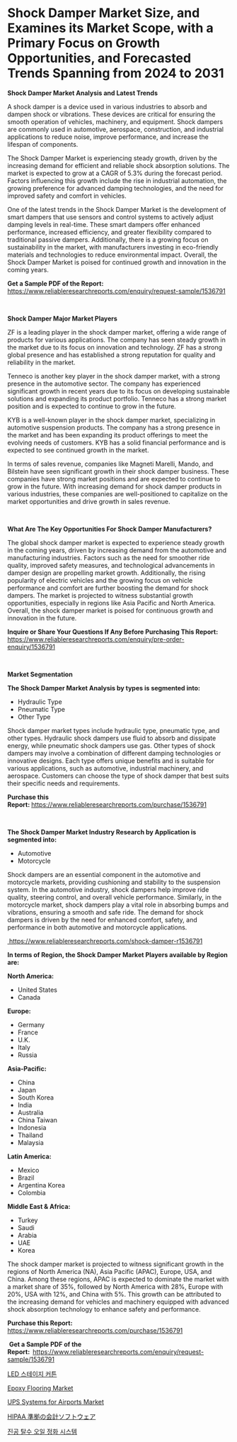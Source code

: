 <p><h1>Shock Damper Market Size, and Examines its Market Scope, with a Primary Focus on Growth Opportunities, and Forecasted Trends Spanning from 2024 to 2031</h1></p><p><strong>Shock Damper Market Analysis and Latest Trends</strong></p>
<p><p>A shock damper is a device used in various industries to absorb and dampen shock or vibrations. These devices are critical for ensuring the smooth operation of vehicles, machinery, and equipment. Shock dampers are commonly used in automotive, aerospace, construction, and industrial applications to reduce noise, improve performance, and increase the lifespan of components.</p><p>The Shock Damper Market is experiencing steady growth, driven by the increasing demand for efficient and reliable shock absorption solutions. The market is expected to grow at a CAGR of 5.3% during the forecast period. Factors influencing this growth include the rise in industrial automation, the growing preference for advanced damping technologies, and the need for improved safety and comfort in vehicles.</p><p>One of the latest trends in the Shock Damper Market is the development of smart dampers that use sensors and control systems to actively adjust damping levels in real-time. These smart dampers offer enhanced performance, increased efficiency, and greater flexibility compared to traditional passive dampers. Additionally, there is a growing focus on sustainability in the market, with manufacturers investing in eco-friendly materials and technologies to reduce environmental impact. Overall, the Shock Damper Market is poised for continued growth and innovation in the coming years.</p></p>
<p><strong>Get a Sample PDF of the Report:&nbsp;</strong> <a href="https://www.reliableresearchreports.com/enquiry/request-sample/1536791">https://www.reliableresearchreports.com/enquiry/request-sample/1536791</a></p>
<p>&nbsp;</p>
<p><strong>Shock Damper Major Market Players</strong></p>
<p><p>ZF is a leading player in the shock damper market, offering a wide range of products for various applications. The company has seen steady growth in the market due to its focus on innovation and technology. ZF has a strong global presence and has established a strong reputation for quality and reliability in the market.</p><p>Tenneco is another key player in the shock damper market, with a strong presence in the automotive sector. The company has experienced significant growth in recent years due to its focus on developing sustainable solutions and expanding its product portfolio. Tenneco has a strong market position and is expected to continue to grow in the future.</p><p>KYB is a well-known player in the shock damper market, specializing in automotive suspension products. The company has a strong presence in the market and has been expanding its product offerings to meet the evolving needs of customers. KYB has a solid financial performance and is expected to see continued growth in the market.</p><p>In terms of sales revenue, companies like Magneti Marelli, Mando, and Bilstein have seen significant growth in their shock damper business. These companies have strong market positions and are expected to continue to grow in the future. With increasing demand for shock damper products in various industries, these companies are well-positioned to capitalize on the market opportunities and drive growth in sales revenue.</p></p>
<p>&nbsp;</p>
<p><strong>What Are The Key Opportunities For Shock Damper Manufacturers?</strong></p>
<p><p>The global shock damper market is expected to experience steady growth in the coming years, driven by increasing demand from the automotive and manufacturing industries. Factors such as the need for smoother ride quality, improved safety measures, and technological advancements in damper design are propelling market growth. Additionally, the rising popularity of electric vehicles and the growing focus on vehicle performance and comfort are further boosting the demand for shock dampers. The market is projected to witness substantial growth opportunities, especially in regions like Asia Pacific and North America. Overall, the shock damper market is poised for continuous growth and innovation in the future.</p></p>
<p><strong>Inquire or Share Your Questions If Any Before Purchasing This Report:</strong> <a href="https://www.reliableresearchreports.com/enquiry/pre-order-enquiry/1536791">https://www.reliableresearchreports.com/enquiry/pre-order-enquiry/1536791</a></p>
<p>&nbsp;</p>
<p><strong>Market Segmentation</strong></p>
<p><strong>The Shock Damper Market Analysis by types is segmented into:</strong></p>
<p><ul><li>Hydraulic Type</li><li>Pneumatic Type</li><li>Other Type</li></ul></p>
<p><p>Shock damper market types include hydraulic type, pneumatic type, and other types. Hydraulic shock dampers use fluid to absorb and dissipate energy, while pneumatic shock dampers use gas. Other types of shock dampers may involve a combination of different damping technologies or innovative designs. Each type offers unique benefits and is suitable for various applications, such as automotive, industrial machinery, and aerospace. Customers can choose the type of shock damper that best suits their specific needs and requirements.</p></p>
<p><strong>Purchase this Report:&nbsp;</strong><a href="https://www.reliableresearchreports.com/purchase/1536791">https://www.reliableresearchreports.com/purchase/1536791</a></p>
<p>&nbsp;</p>
<p><strong>The Shock Damper Market Industry Research by Application is segmented into:</strong></p>
<p><ul><li>Automotive</li><li>Motorcycle</li></ul></p>
<p><p>Shock dampers are an essential component in the automotive and motorcycle markets, providing cushioning and stability to the suspension system. In the automotive industry, shock dampers help improve ride quality, steering control, and overall vehicle performance. Similarly, in the motorcycle market, shock dampers play a vital role in absorbing bumps and vibrations, ensuring a smooth and safe ride. The demand for shock dampers is driven by the need for enhanced comfort, safety, and performance in both automotive and motorcycle applications.</p></p>
<p><a href="https://www.reliableresearchreports.com/shock-damper-r1536791">&nbsp;https://www.reliableresearchreports.com/shock-damper-r1536791</a></p>
<p><strong>In terms of Region, the Shock Damper Market Players available by Region are:</strong></p>
<p>
    <p> <strong> North America: </strong>
        <ul>
            <li>United States</li>
            <li>Canada</li>
        </ul>
        </p> 
    <p> <strong> Europe: </strong>
        <ul>
            <li>Germany</li>
            <li>France</li>
            <li>U.K.</li>
            <li>Italy</li>
            <li>Russia</li>
        </ul>
        </p> 
    <p> <strong> Asia-Pacific: </strong>
        <ul>
            <li>China</li>
            <li>Japan</li>
            <li>South Korea</li>
            <li>India</li>
            <li>Australia</li>
            <li>China Taiwan</li>
            <li>Indonesia</li>
            <li>Thailand</li>
            <li>Malaysia</li>
        </ul>
        </p> 
    <p> <strong> Latin America: </strong>
        <ul>
            <li>Mexico</li>
            <li>Brazil</li>
            <li>Argentina Korea</li>
            <li>Colombia</li>
        </ul>
        </p> 
    <p> <strong> Middle East & Africa: </strong>
        <ul>
            <li>Turkey</li>
            <li>Saudi</li>
            <li>Arabia</li>
            <li>UAE</li>
            <li>Korea</li>
        </ul>
    </p>
    </p>
<p><p>The shock damper market is projected to witness significant growth in the regions of North America (NA), Asia Pacific (APAC), Europe, USA, and China. Among these regions, APAC is expected to dominate the market with a market share of 35%, followed by North America with 28%, Europe with 20%, USA with 12%, and China with 5%. This growth can be attributed to the increasing demand for vehicles and machinery equipped with advanced shock absorption technology to enhance safety and performance.</p></p>
<p><strong>Purchase this Report: </strong><a href="https://www.reliableresearchreports.com/purchase/1536791">https://www.reliableresearchreports.com/purchase/1536791</a></p>
<p>&nbsp;<strong>Get a Sample PDF of the Report:&nbsp;&nbsp;</strong><a href="https://www.reliableresearchreports.com/enquiry/request-sample/1536791">https://www.reliableresearchreports.com/enquiry/request-sample/1536791</a></p>
<p><strong></strong></p>
<p><p><a href="https://github.com/darrellockm3ytan895656/Market-Research-Report-List-1/blob/main/457379237195.md">LED 스테이지 커튼</a></p><p><a href="https://issuu.com/reportprime-2/docs/epoxy-flooring-market-size-2030.pptx">Epoxy Flooring Market</a></p><p><a href="https://github.com/kathiaseamanalvaradovlprc2h/Market-Research-Report-List-2/blob/main/ups-systems-for-airports-market.md">UPS Systems for Airports Market</a></p><p><a href="https://medium.com/@logaolloway76845/hipaa%E6%BA%96%E6%8B%A0%E3%81%AE%E4%BC%9A%E8%A8%88%E3%82%BD%E3%83%95%E3%83%88%E3%82%A6%E3%82%A7%E3%82%A2%E3%81%AE%E5%B8%82%E5%A0%B4%E3%82%B7%E3%82%A7%E3%82%A2%E3%81%AE%E9%80%B2%E5%8C%96%E3%81%A8%E5%B8%82%E5%A0%B4%E6%88%90%E9%95%B7%E3%83%88%E3%83%AC%E3%83%B3%E3%83%892024%E5%B9%B4-2031%E5%B9%B4-42e33fe05888">HIPAA 準拠の会計ソフトウェア</a></p><p><a href="https://medium.com/@ishacian.georges/%EB%94%94%EC%BD%94%EB%94%A9-%EC%A7%84%EA%B3%B5-%ED%83%88%EC%88%98-%EC%98%A4%EC%9D%BC-%EC%A0%95%ED%99%94-%EC%8B%9C%EC%8A%A4%ED%85%9C-%EC%8B%9C%EC%9E%A5-%EC%A7%80%ED%91%9C-%EC%8B%9C%EC%9E%A5-%EC%A0%90%EC%9C%A0%EC%9C%A8-%EC%B6%94%EC%84%B8-%EB%B0%8F-%EC%84%B1%EC%9E%A5-%ED%8C%A8%ED%84%B4-c8aa66fefad7">진공 탈수 오일 정화 시스템</a></p></p>
